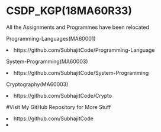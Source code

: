 # CSDP_KGP(18MA60R33)


All the Assignments and Programmes have been relocated
<p>
  Programming-Languages(MA60001)
</p>
<p>
  <li> https://github.com/SubhajitCode/Programming-Language </li>
</p>
 <p>
  System-Programming(MA60003)
</p>
<p>
  <li> https://github.com/SubhajitCode/System-Programming </li>
</p>
 <p>
 Cryptography(MA60003)
</p>
<p>
<li> https://github.com/SubhajitCode/Crypto </li>
</p>

#Visit My GitHub Repository for More Stuff
<li>https://github.com/SubhajitCode <li>
